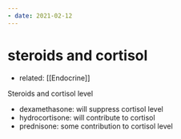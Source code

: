 ```yaml
---
- date: 2021-02-12
---
```


# steroids and cortisol

- related: [[Endocrine]]

Steroids and cortisol level

- dexamethasone: will suppress cortisol level
- hydrocortisone: will contribute to cortisol
- prednisone: some contribution to cortisol level
